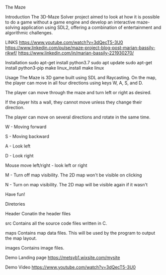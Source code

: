 The Maze 

Introduction
  The 3D-Maze Solver project aimed to look at how it is possible to do a game without a game engine and develop an interactive maze-solving application using SDL2, offering a combination of entertainment and algorithmic challenges.

LINKS
https://www.youtube.com/watch?v=3dQecT5-3U0
https://www.linkedin.com/pulse/maze-project-blog-post-marian-bassily-rikwf/
https://www.linkedin.com/in/marian-bassily-221930270/
 
Installation
sudo apt-get install python3.7
sudo apt update
sudo apt-get install python3-pip
make linux_install
make linux 

Usage
The Maze is 3D game built using SDL and Raycasting. On the map, the player can move in all four directions using keys W, A, S, and D.

The player can move through the maze and turn left or right as desired.

If the player hits a wall, they cannot move unless they change their direction.

The player can move on several directions and rotate in the same time.

W - Moving forward

S - Moving backward

A - Look left

D - Look right

Mouse move left/right - look left or right

M - Turn off map visibility. The 2D map won't be visible on clicking

N - Turn on map visibility. The 2D map will be visible again if it wasn't

Have fun!

Diretories

Header
Conatin the header files

src
Contains all the source code files written in C.

maps
Contains map data files. This will be used by the program to output the map layout.

images
Contains image files.

Demo
 Landing page
  https://metsyb1.wixsite.com/mysite

 Demo Video
  https://www.youtube.com/watch?v=3dQecT5-3U0
